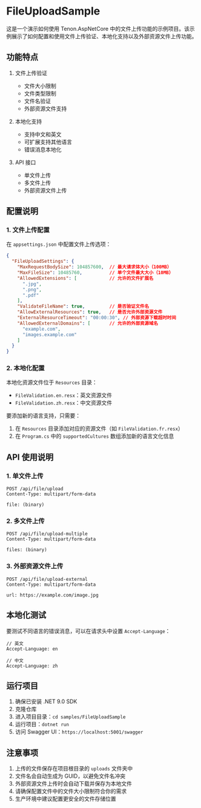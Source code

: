 # FileUploadSample

这是一个演示如何使用 Tenon.AspNetCore 中的文件上传功能的示例项目。该示例展示了如何配置和使用文件上传验证、本地化支持以及外部资源文件上传功能。

## 功能特点

1. 文件上传验证
   - 文件大小限制
   - 文件类型限制
   - 文件名验证
   - 外部资源文件支持

2. 本地化支持
   - 支持中文和英文
   - 可扩展支持其他语言
   - 错误消息本地化

3. API 接口
   - 单文件上传
   - 多文件上传
   - 外部资源文件上传

## 配置说明

### 1. 文件上传配置

在 `appsettings.json` 中配置文件上传选项：

```json
{
  "FileUploadSettings": {
    "MaxRequestBodySize": 104857600,  // 最大请求体大小（100MB）
    "MaxFileSize": 10485760,          // 单个文件最大大小（10MB）
    "AllowedExtensions": [            // 允许的文件扩展名
      ".jpg",
      ".png",
      ".pdf"
    ],
    "ValidateFileName": true,         // 是否验证文件名
    "AllowExternalResources": true,   // 是否允许外部资源文件
    "ExternalResourceTimeout": "00:00:30", // 外部资源下载超时时间
    "AllowedExternalDomains": [       // 允许的外部资源域名
      "example.com",
      "images.example.com"
    ]
  }
}
```

### 2. 本地化配置

本地化资源文件位于 `Resources` 目录：
- `FileValidation.en.resx`：英文资源文件
- `FileValidation.zh.resx`：中文资源文件

要添加新的语言支持，只需要：
1. 在 `Resources` 目录添加对应的资源文件（如 `FileValidation.fr.resx`）
2. 在 `Program.cs` 中的 `supportedCultures` 数组添加新的语言文化信息

## API 使用说明

### 1. 单文件上传

```http
POST /api/file/upload
Content-Type: multipart/form-data

file: (binary)
```

### 2. 多文件上传

```http
POST /api/file/upload-multiple
Content-Type: multipart/form-data

files: (binary)
```

### 3. 外部资源文件上传

```http
POST /api/file/upload-external
Content-Type: multipart/form-data

url: https://example.com/image.jpg
```

## 本地化测试

要测试不同语言的错误消息，可以在请求头中设置 `Accept-Language`：

```http
// 英文
Accept-Language: en

// 中文
Accept-Language: zh
```

## 运行项目

1. 确保已安装 .NET 9.0 SDK
2. 克隆仓库
3. 进入项目目录：`cd samples/FileUploadSample`
4. 运行项目：`dotnet run`
5. 访问 Swagger UI：`https://localhost:5001/swagger`

## 注意事项

1. 上传的文件保存在项目根目录的 `uploads` 文件夹中
2. 文件名会自动生成为 GUID，以避免文件名冲突
3. 外部资源文件上传时会自动下载并保存为本地文件
4. 请确保配置文件中的文件大小限制符合你的需求
5. 生产环境中建议配置更安全的文件存储位置 